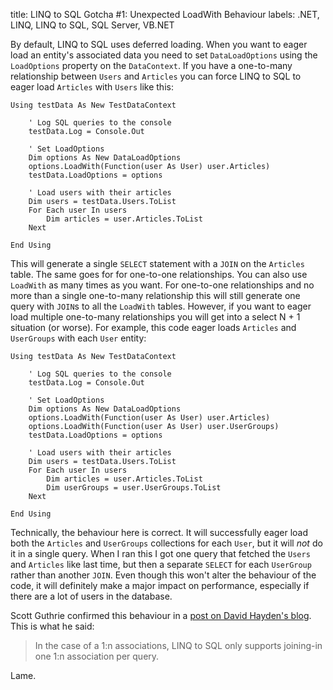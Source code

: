 title: LINQ to SQL Gotcha #1: Unexpected LoadWith Behaviour
labels: .NET, LINQ, LINQ to SQL, SQL Server, VB.NET

By default, LINQ to SQL uses deferred loading.  When you want to eager load an entity's associated data you need to set <code>DataLoadOptions</code> using the <code>LoadOptions</code> property on the <code>DataContext</code>.  If you have a one-to-many relationship between <code>Users</code> and <code>Articles</code> you can force LINQ to SQL to eager load <code>Articles</code> with <code>Users</code> like this<!--break-->:

    Using testData As New TestDataContext

        ' Log SQL queries to the console
        testData.Log = Console.Out

        ' Set LoadOptions
        Dim options As New DataLoadOptions
        options.LoadWith(Function(user As User) user.Articles)
        testData.LoadOptions = options

        ' Load users with their articles
        Dim users = testData.Users.ToList
        For Each user In users
            Dim articles = user.Articles.ToList
        Next

    End Using

This will generate a single <code>SELECT</code> statement with a <code>JOIN</code> on the <code>Articles</code> table.  The same goes for for one-to-one relationships.  You can also use <code>LoadWith</code> as many times as you want.  For one-to-one relationships and no more than a single one-to-many relationship this will still generate one query with <code>JOIN</code>s to all the <code>LoadWith</code> tables.  However, if you want to eager load multiple one-to-many relationships you will get into a select N + 1 situation (or worse).  For example, this code eager loads <code>Articles</code> and <code>UserGroups</code> with each <code>User</code> entity:

    Using testData As New TestDataContext

        ' Log SQL queries to the console
        testData.Log = Console.Out

        ' Set LoadOptions
        Dim options As New DataLoadOptions
        options.LoadWith(Function(user As User) user.Articles)
        options.LoadWith(Function(user As User) user.UserGroups)
        testData.LoadOptions = options

        ' Load users with their articles
        Dim users = testData.Users.ToList
        For Each user In users
            Dim articles = user.Articles.ToList
            Dim userGroups = user.UserGroups.ToList
        Next

    End Using

Technically, the behaviour here is correct.  It will successfully eager load both the <code>Articles</code> and <code>UserGroups</code> collections for each <code>User</code>, but it will <em>not</em> do it in a single query.  When I ran this I got one query that fetched the <code>Users</code> and <code>Articles</code> like last time, but then a separate <code>SELECT</code> for each <code>UserGroup</code> rather than another <code>JOIN</code>.  Even though this won't alter the behaviour of the code, it will definitely make a major impact on performance, especially if there are a lot of users in the database.

Scott Guthrie confirmed this behaviour in a <a href="http://codebetter.com/blogs/david.hayden/archive/2007/08/06/linq-to-sql-query-tuning-appears-to-break-down-in-more-advanced-scenarios.aspx">post on David Hayden's blog</a>.  This is what he said:

> In the case of a 1:n associations, LINQ to SQL only supports joining-in one 1:n association per query.

Lame.